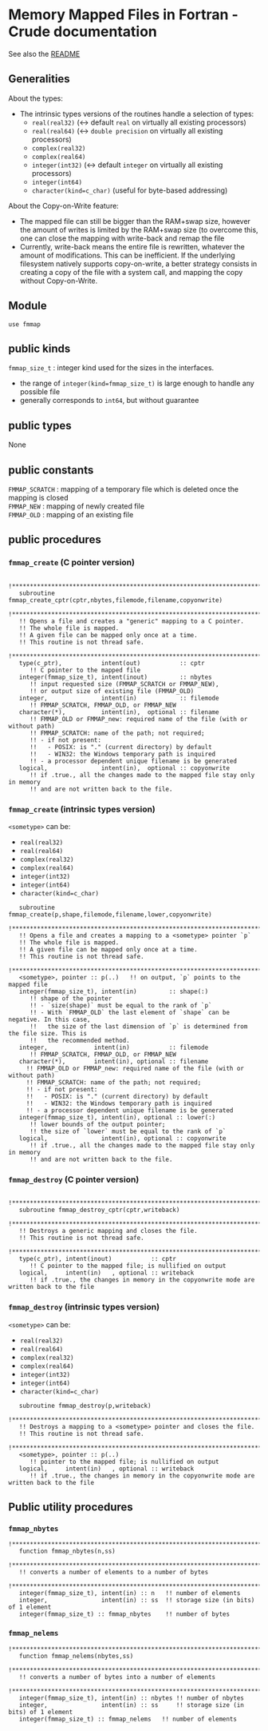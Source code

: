 # Memory Mapped Files in Fortran - Crude documentation

See also the [README](../README.md)

## Generalities

About the types:
- The  intrinsic types versions of the routines handle a selection of types:
  - `real(real32)` (<-> default `real` on virtually all existing processors)
  - `real(real64)` (<-> `double precision` on virtually all existing processors)
  - `complex(real32)`
  - `complex(real64)`
  - `integer(int32)` (<-> default `integer` on virtually all existing processors)
  - `integer(int64)`
  - `character(kind=c_char)` (useful for byte-based addressing)


About the Copy-on-Write feature:
- The mapped file can still be bigger than the RAM+swap size, however the amount of writes is limited by the RAM+swap size (to overcome this, one can close the mapping with write-back and remap the file
- Currently, write-back means the entire file is rewritten, whatever the amount of modifications. This can be inefficient. If the underlying filesystem natively supports copy-on-write, a better strategy consists in creating a copy of the file with a system call, and mapping the copy without Copy-on-Write.

## Module

`use fmmap`

## public kinds

`fmmap_size_t` : integer kind used for the sizes in the interfaces. 
- the range of `integer(kind=fmmap_size_t)` is large enough to handle any possible file
- generally corresponds to `int64`, but without guarantee

## public types

None

## public constants

`FMMAP_SCRATCH` : mapping of a temporary file which is deleted once the mapping is closed  
`FMMAP_NEW`     : mapping of newly created file  
`FMMAP_OLD`     : mapping of an existing file

## public procedures 

### `fmmap_create` (C pointer version)

```
   !********************************************************************************************
   subroutine fmmap_create_cptr(cptr,nbytes,filemode,filename,copyonwrite)
   !********************************************************************************************
   !! Opens a file and creates a "generic" mapping to a C pointer.  
   !! The whole file is mapped.  
   !! A given file can be mapped only once at a time.  
   !! This routine is not thread safe.
   !********************************************************************************************
   type(c_ptr),           intent(out)           :: cptr   
      !! C pointer to the mapped file
   integer(fmmap_size_t), intent(inout)         :: nbytes 
      !! input requested size (FMMAP_SCRATCH or FMMAP_NEW), 
      !! or output size of existing file (FMMAP_OLD)
   integer,               intent(in)            :: filemode 
      !! FMMAP_SCRATCH, FMMAP_OLD, or FMMAP_NEW
   character(*),          intent(in),  optional :: filename 
      !! FMMAP_OLD or FMMAP_new: required name of the file (with or without path)
      !! FMMAP_SCRATCH: name of the path; not required;
      !! - if not present:
      !!   - POSIX: is "." (current directory) by default
      !!   - WIN32: the Windows temporary path is inquired     
      !! - a processor dependent unique filename is be generated
   logical,               intent(in),  optional :: copyonwrite
      !! if .true., all the changes made to the mapped file stay only in memory
      !! and are not written back to the file.
```

### `fmmap_create` (intrinsic types version)

`<sometype>` can be:
- `real(real32)`
- `real(real64)`
- `complex(real32)`
- `complex(real64)`
- `integer(int32)`
- `integer(int64)`
- `character(kind=c_char)`

```  !********************************************************************************************
   subroutine fmmap_create(p,shape,filemode,filename,lower,copyonwrite)
   !********************************************************************************************
   !! Opens a file and creates a mapping to a <sometype> pointer `p`  
   !! The whole file is mapped.  
   !! A given file can be mapped only once at a time.  
   !! This routine is not thread safe.
   !********************************************************************************************
   <sometype>, pointer :: p(..)   !! on output, `p` points to the mapped file
   integer(fmmap_size_t), intent(in)         :: shape(:) 
      !! shape of the pointer
      !! - `size(shape)` must be equal to the rank of `p`
      !! - With `FMMAP_OLD` the last element of `shape` can be negative. In this case,
      !!   the size of the last dimension of `p` is determined from the file size. This is
      !!   the recommended method.
   integer,             intent(in)           :: filemode 
      !! FMMAP_SCRATCH, FMMAP_OLD, or FMMAP_NEW
   character(*),        intent(in), optional :: filename
     !! FMMAP_OLD or FMMAP_new: required name of the file (with or without path)
     !! FMMAP_SCRATCH: name of the path; not required;
     !! - if not present:
     !!   - POSIX: is "." (current directory) by default
     !!   - WIN32: the Windows temporary path is inquired     
     !! - a processor dependent unique filename is be generated
   integer(fmmap_size_t), intent(in), optional :: lower(:)
      !! lower bounds of the output pointer;
      !! the size of `lower` must be equal to the rank of `p`
   logical,               intent(in), optional :: copyonwrite
      !! if .true., all the changes made to the mapped file stay only in memory
      !! and are not written back to the file.
```

### `fmmap_destroy` (C pointer version)

```
   !********************************************************************************************
   subroutine fmmap_destroy_cptr(cptr,writeback)
   !********************************************************************************************
   !! Destroys a generic mapping and closes the file.  
   !! This routine is not thread safe.
   !********************************************************************************************
   type(c_ptr), intent(inout)           :: cptr
      !! C pointer to the mapped file; is nullified on output
   logical,     intent(in)   , optional :: writeback  
      !! if .true., the changes in memory in the copyonwrite mode are written back to the file
```

### `fmmap_destroy` (intrinsic types version)

`<sometype>` can be:
- `real(real32)`
- `real(real64)`
- `complex(real32)`
- `complex(real64)`
- `integer(int32)`
- `integer(int64)`
- `character(kind=c_char)`

```   !********************************************************************************************
   subroutine fmmap_destroy(p,writeback)
   !********************************************************************************************
   !! Destroys a mapping to a <sometype> pointer and closes the file.  
   !! This routine is not thread safe.
   !********************************************************************************************
   <sometype>, pointer :: p(..)   
      !! pointer to the mapped file; is nullified on output
   logical,     intent(in)   , optional :: writeback
      !! if .true., the changes in memory in the copyonwrite mode are written back to the file
```

## Public utility procedures

### `fmmap_nbytes`

```
!********************************************************************************************
   function fmmap_nbytes(n,ss)
   !********************************************************************************************
   !! converts a number of elements to a number of bytes
   !********************************************************************************************
   integer(fmmap_size_t), intent(in) :: n   !! number of elements
   integer,               intent(in) :: ss  !! storage size (in bits) of 1 element
   integer(fmmap_size_t) :: fmmap_nbytes    !! number of bytes
```

### `fmmap_nelems`

```
!********************************************************************************************
   function fmmap_nelems(nbytes,ss)
   !********************************************************************************************
   !! converts a number of bytes into a number of elements
   !********************************************************************************************
   integer(fmmap_size_t), intent(in) :: nbytes !! number of nbytes
   integer,               intent(in) :: ss     !! storage size (in bits) of 1 element
   integer(fmmap_size_t) :: fmmap_nelems   !! number of elements
```

